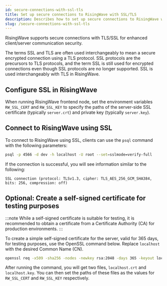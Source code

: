 ```yaml
---
id: secure-connections-with-ssl-tls
title: Set up secure connections to RisingWave with SSL/TLS
description: Describes how to set up secure connections to RisingWave with SSL/TLS
slug: /secure-connections-with-ssl-tls
---
```

RisingWave supports secure connections with TLS/SSL for enhanced client/server communication security.

The terms SSL and TLS are often used interchangeably to mean a secure encrypted connection using a TLS protocol. SSL protocols are the precursors to TLS protocols, and the term SSL is still used for encrypted connections even though SSL protocols are no longer supported. SSL is used interchangeably with TLS in RisingWave.

## Configure SSL in RisingWave

When running RisingWave frontend node, set the environment variables `RW_SSL_CERT` and `RW_SSL_KEY` to specify the paths of the server-side SSL certificate (typically `server.crt`) and private key (typically `server.key`).

## Connect to RisingWave using SSL

To connect to RisingWave using SSL, clients can use the `psql` command with the following parameters:

```bash
psql -p 4566 -d dev -h localhost -U root --set=sslmode=verify-full
```

If the connection is successful, you will see information similar to the following:
```
SSL connection (protocol: TLSv1.3, cipher: TLS_AES_256_GCM_SHA384, bits: 256, compression: off)
```

## Optional: Create a self-signed certificate for testing purposes

:::note
While a self-signed certificate is suitable for testing, it is recommended to obtain a certificate from a Certificate Authority (CA) for production environments.
:::

To create a simple self-signed certificate for the server, valid for 365 days, for testing purposes, use the OpenSSL command below. Replace `localhost` with the desired Common Name (CN).

```bash
openssl req -x509 -sha256 -nodes -newkey rsa:2048 -days 365 -keyout localhost.key -out localhost.crt
```
After running the command, you will get two files, `localhost.crt` and `localhost.key`. You can then set the paths of these files as the values for `RW_SSL_CERT` and `RW_SSL_KEY` respectively.